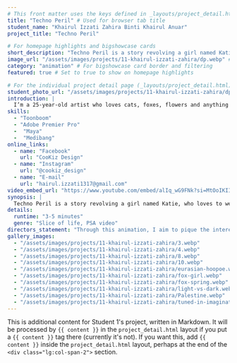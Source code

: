 ```yaml
---
# This front matter uses the keys defined in _layouts/project_detail.html
title: "Techno Peril" # Used for browser tab title
student_name: "Khairul Izzati Zahira Binti Khairul Anuar"
project_title: "Techno Peril"

# For homepage highlights and bigshowcase cards
short_description: "Techno Peril is a story revolving a girl named Katie, who loves to wear her headphone all day long."
image_url: "/assets/images/projects/11-khairul-izzati-zahira/dp.webp" # Card image
category: "animation" # For bigshowcase card border and filtering
featured: true # Set to true to show on homepage highlights

# For the individual project detail page (_layouts/project_detail.html)
student_photo_url: "/assets/images/projects/11-khairul-izzati-zahira/dp.webp"
introduction: |
  I’m a 25-year-old artist who loves cats, foxes, flowers and anything fluffy. My favourite style of drawing is simplicity and a bit Islamic but I still love to venture more styles and using various mediums.
skills:
  - "Toonboom"
  - "Adobe Premier Pro"
  -  "Maya"
  -  "Medibang"
online_links:
  - name: "Facebook"
    url: "CooKiz Design"
  - name: "Instagram"
    url: "@cookiz_design"
  - name: "E-mail"
    url: "hairul.izzati1317@gmail.com"
video_embed_url: "https://www.youtube.com/embed/alIq_wG9FNk?si=MtOoIKIImIkR8djl"
synopsis: |
  Techno Peril is a story revolving a girl named Katie, who loves to wear her headphone all day long.
details:
  runtime: "3-5 minutes"
  genre: "Slice of life, PSA video"
directors_statement: "Through this animation, I aim to pique the interest of the audiences with how they can relate the animation in their everyday lifestyle. The objective of this project is to remind the viewers of the importance to always be aware of the surrounding. Additionally, the animation also highlights the significance of always keep in mind what other people had advise us especially if the advice is regarding to safety."
gallery_images:
  - "/assets/images/projects/11-khairul-izzati-zahira/3.webp"
  - "/assets/images/projects/11-khairul-izzati-zahira/4.webp"
  - "/assets/images/projects/11-khairul-izzati-zahira/8.webp"
  - "/assets/images/projects/11-khairul-izzati-zahira/10.webp"
  - "/assets/images/projects/11-khairul-izzati-zahira/eurasian-hoopoe.webp"
  - "/assets/images/projects/11-khairul-izzati-zahira/fox-girl.webp"
  - "/assets/images/projects/11-khairul-izzati-zahira/fox-spring.webp"
  - "/assets/images/projects/11-khairul-izzati-zahira/light-vs-dark.webp"
  - "/assets/images/projects/11-khairul-izzati-zahira/Palestine.webp"
  - "/assets/images/projects/11-khairul-izzati-zahira/tuned-in-imagination.webp"
---
```

<!-- You can add more content here in Markdown if needed, it will appear after the gallery -->
This is additional content for Student 1's project, written in Markdown.
It will be processed by `{{ content }}` in the `project_detail.html` layout if you put a `{{ content }}` tag there (currently it's not).
If you want this, add `{{ content }}` inside the `project_detail.html` layout, perhaps at the end of the `<div class="lg:col-span-2">` section.